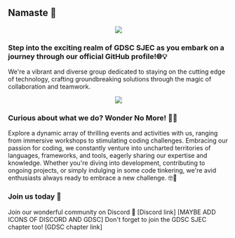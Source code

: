 ## Namaste 🙏
                            
<p align="center">
  <img src="ADD AN IMAGE RELATED TO GDSC HERE" />
</p>
                         
### Step into the exciting realm of GDSC SJEC as you embark on a journey through our official GitHub profile!🌐💡
We're a vibrant and diverse group dedicated to staying on the cutting edge of technology, crafting groundbreaking solutions through the magic of collaboration and teamwork.

<p align="center">
  <img src="ADD AN IMAGE RELATED TO CODERS WORKING TOGETHER HERE- LOTTIE ANIMATIONS MAYBE" />
</p>

### Curious about what we do? Wonder No More! 👨‍💻
Explore a dynamic array of thrilling events and activities with us, ranging from immersive workshops to stimulating coding challenges. Embracing our passion for coding, we constantly venture into uncharted territories of languages, frameworks, and tools, eagerly sharing our expertise and knowledge. Whether you're diving into development, contributing to ongoing projects, or simply indulging in some code tinkering, we're avid enthusiasts always ready to embrace a new challenge. 🤓🚀

### Join us today 🤝
Join our wonderful community on Discord 🤗 
[Discord link] [MAYBE ADD ICONS OF DISCORD AND GDSC]
Don't forget to join the GDSC SJEC chapter too!
[GDSC chapter link]
